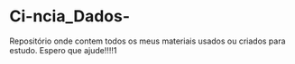 # Ci-ncia_Dados-
Repositório onde contem todos os meus materiais usados ou criados para estudo. Espero que ajude!!!!1
